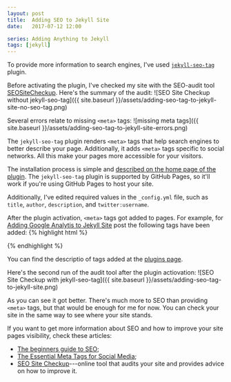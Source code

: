 ```yaml
---
layout: post
title:  Adding SEO to Jekyll Site
date:   2017-07-12 12:00

series: Adding Anything to Jekyll
tags: [jekyll]
---
```


To provide more information to search engines, I've used [`jekyll-seo-tag`](https://github.com/jekyll/jekyll-seo-tag) plugin.

Before activating the plugin, I've checked my site with the SEO-audit tool [SEOSiteCheckup](https://seositecheckup.com). Here's the summary of the audit:
![SEO Site Checkup without jekyll-seo-tag]({{ site.baseurl }}/assets/adding-seo-tag-to-jekyll-site-no-seo-tag.png)

Several errors relate to missing `<meta>` tags:
![missing meta tags]({{ site.baseurl }}/assets/adding-seo-tag-to-jekyll-site-errors.png)

The `jekyll-seo-tag` plugin renders `<meta>` tags that help search engines to better describe your page. Additionally, it adds `<meta>` tags specific to social networks. All this make your pages more accessible for your visitors.

The installation process is simple and [described on the home page of the plugin](https://github.com/jekyll/jekyll-seo-tag#installation). The `jekyll-seo-tag` plugin is supported by GitHub Pages, so it'll work if you're using GitHub Pages to host your site.

Additionally, I've edited required values in the `_config.yml` file, such as `title`, `author`, `description`, and `twitter:username`.

After the plugin activation, `<meta>` tags got added to pages. For example, for [Adding Google Analytis to Jekyll Site](https://dmitryrogozhny.com/blog/adding-google-analytics-to-jekyll-site) post the following tags have been added:
{% highlight html %}
<!-- Begin Jekyll SEO tag v2.2.3 -->
<title>Adding Google Analytics to Jekyll Site | Dmitry Rogozhny</title>
<meta property="og:title" content="Adding Google Analytics to Jekyll Site" />
<meta name="author" content="Dmitry Rogozhny" />
<meta property="og:locale" content="en_US" />
<meta name="description" content="Adding Google Analytics to your Jekyll site is a “Hello, world” excercise." />
<meta property="og:description" content="Adding Google Analytics to your Jekyll site is a “Hello, world” excercise." />
<link rel="canonical" href="https://dmitryrogozhny.com/blog/adding-google-analytics-to-jekyll-site" />
<meta property="og:url" content="https://dmitryrogozhny.com/blog/adding-google-analytics-to-jekyll-site" />
<meta property="og:site_name" content="Dmitry Rogozhny" />
<meta property="og:type" content="article" />
<meta property="article:published_time" content="2017-07-07T12:00:00+00:00" />
<meta name="twitter:card" content="summary" />
<meta name="twitter:site" content="@dro_stories" />
<meta name="twitter:creator" content="@Dmitry Rogozhny" />
<script type="application/ld+json">
{"@context":"http://schema.org","@type":"BlogPosting","headline":"Adding Google Analytics to Jekyll Site",
"author":{"@type":"Person","name":"Dmitry Rogozhny"},"datePublished":"2017-07-07T12:00:00+00:00",
"dateModified":"2017-07-07T12:00:00+00:00","description":"Adding Google Analytics to your Jekyll site is a “Hello, world” excercise.",
"mainEntityOfPage":{"@type":"WebPage","@id":"https://dmitryrogozhny.com/blog/adding-google-analytics-to-jekyll-site"},
"url":"https://dmitryrogozhny.com/blog/adding-google-analytics-to-jekyll-site"}</script>
<!-- End Jekyll SEO tag -->
{% endhighlight %}

You can find the descriptio of tags added at the [plugins page](https://github.com/jekyll/jekyll-seo-tag#what-it-does).

Here's the second run of the audit tool after the plugin actiovation:
![SEO Site Checkup with jekyll-seo-tag]({{ site.baseurl }}/assets/adding-seo-tag-to-jekyll-site.png)

As you can see it got better. There's much more to SEO than providing `<meta>` tags, but that would be enough for me for now. You can check your site in the same way to see where your site stands.

If you want to get more information about SEO and how to improve your site pages visibility, check these articles:
- [The beginners guide to SEO](https://moz.com/beginners-guide-to-seo);
- [The Essential Meta Tags for Social Media](https://css-tricks.com/essential-meta-tags-social-media/);
- [SEO Site Checkup](https://seositecheckup.com)---online tool that audits your site and provides advice on how to improve it.